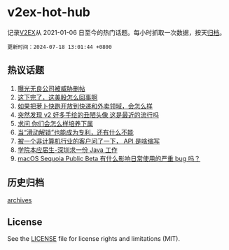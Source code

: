 # v2ex-hot-hub

 记录[V2EX](https://www.v2ex.com/)从 2021-01-06 日至今的热门话题。每小时抓取一次数据，按天[归档](archives)。

`更新时间：2024-07-18 13:01:44 +0800`

## 热议话题

1. [曝光无良公司被威胁删帖](https://www.v2ex.com/t/1057993)
1. [这下完了，这美股怎么回事啊](https://www.v2ex.com/t/1058156)
1. [如果把萝卜快跑开放到快递和外卖领域，会怎么样](https://www.v2ex.com/t/1058163)
1. [突然发现 v2 好多手绘的丑陋头像 这是最近的流行吗](https://www.v2ex.com/t/1058194)
1. [求问 你们会怎么样培养下属](https://www.v2ex.com/t/1058173)
1. [当“滑动解锁”也能成为专利，还有什么不能](https://www.v2ex.com/t/1058026)
1. [被一个非计算机行业的客户问了一下， API 是啥缩写](https://www.v2ex.com/t/1057999)
1. [学院本应届生-深圳求一份 Java 工作](https://www.v2ex.com/t/1057996)
1. [macOS Sequoia Public Beta 有什么影响日常使用的严重 bug 吗？](https://www.v2ex.com/t/1057989)

## 历史归档

[archives](archives)

## License

See the [LICENSE](LICENSE) file for license rights and limitations (MIT).
